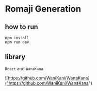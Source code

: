 # Romaji Generation 

## how to run 

```
npm install 
npm run dev
```

## library

`React` and `WanaKana`

![https://github.com/WaniKani/WanaKana]("https://github.com/WaniKani/WanaKana")
